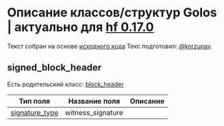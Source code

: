 # Описание классов/структур Golos | актуально для [hf 0.17.0](https://github.com/GolosChain/golos/releases/tag/v0.17.0)
Текст собран на основе [исходного кода](https://github.com/GolosChain/golos/tree/master/libraries/protocol/include/golos/protocol/block_header.hpp)
Текс подготовил: [@korzunav](https://golos.io/@korzunav).
## signed_block_header

Есть родительский класс: [block_header](block_header.md)

|Тип поля|Название поля|Описание|
|--------|-------------|--------|
|[signature_type](signature_type.md)|witness_signature||

